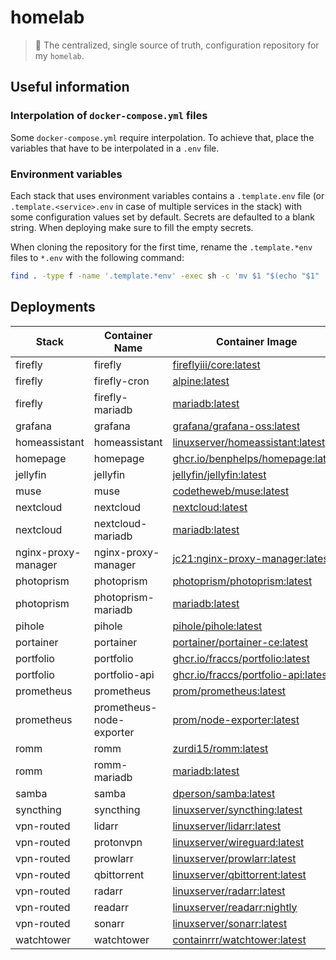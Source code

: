 # homelab

>  🏡 The centralized, single source of truth, configuration repository for my `homelab`.

## Useful information

### Interpolation of `docker-compose.yml` files

Some `docker-compose.yml` require interpolation. To achieve that, place the variables that have to be interpolated in a `.env` file.

### Environment variables

Each stack that uses environment variables contains a `.template.env` file (or `.template.<service>.env` in case of multiple services in the stack) with some configuration values set by default. Secrets are defaulted to a blank string. When deploying make sure to fill the empty secrets.

When cloning the repository for the first time, rename the `.template.*env` files to `*.env` with the following command:

```sh
find . -type f -name '.template.*env' -exec sh -c 'mv $1 "$(echo "$1" | sed 's/\.template//')"' _ "{}" \;
```

## Deployments

| Stack | Container Name | Container Image | Host Port | Internal Port | Network |
| ----- |----------------|-----------------|-----------|---------------| ------- |
| firefly | firefly | [fireflyiii/core:latest](https://hub.docker.com/r/fireflyiii/core) | 10050 | 8080 | 172.16.1.0/24 |
| firefly | firefly-cron | [alpine:latest](https://hub.docker.com/_/alpine) | / | / | 172.16.1.0/24 |
| firefly | firefly-mariadb | [mariadb:latest](https://hub.docker.com/_/mariadb) | / | 3306 | 172.16.1.0/24 |
| grafana | grafana | [grafana/grafana-oss:latest](https://hub.docker.com/r/grafana/grafana-oss) | 10060 | 3000 | 172.16.2.0/24 |
| homeassistant | homeassistant  | [linuxserver/homeassistant:latest](https://hub.docker.com/r/linuxserver/homeassistant) | 10070 | 8123 | 172.16.3.0/24 |
| homepage | homepage | [ghcr.io/benphelps/homepage:latest](https://github.com/benphelps/homepage/pkgs/container/homepage) | 10071 | 3000 | 172.16.4.0/24 |
| jellyfin | jellyfin | [jellyfin/jellyfin:latest](https://hub.docker.com/r/jellyfin/jellyfin) | 10090 | 8096 | 172.16.5.0/24 |
| muse | muse | [codetheweb/muse:latest](https://hub.docker.com/r/codetheweb/muse) | / | / | 172.16.6.0/24 |
| nextcloud | nextcloud | [nextcloud:latest](https://hub.docker.com/_/nextcloud/) | 10130 | 80 | 172.16.7.0/24 |
| nextcloud | nextcloud-mariadb | [mariadb:latest](https://hub.docker.com/_/mariadb) | / | 3306 | 172.16.7.0/24 |
| nginx-proxy-manager | nginx-proxy-manager | [jc21:nginx-proxy-manager:latest](https://hub.docker.com/r/jc21/nginx-proxy-manager) | 10131,10132,10133 | 80,81,443 | 172.16.8.0/24 |
| photoprism | photoprism | [photoprism/photoprism:latest](https://hub.docker.com/r/photoprism/photoprism) | 10157 | 2342 | 172.16.9.0/24 |
| photoprism | photoprism-mariadb | [mariadb:latest](https://hub.docker.com/_/mariadb) | / | 3306 | 172.16.9.0/24 |
| pihole | pihole | [pihole/pihole:latest](https://hub.docker.com/r/pihole/pihole) | 53,10150 | 53,80 | 172.16.10.0/24 |
| portainer | portainer | [portainer/portainer-ce:latest](https://hub.docker.com/r/portainer/portainer-ce) | 10151 | 9443 | 172.16.11.0/24 |
| portfolio | portfolio | [ghcr.io/fraccs/portfolio:latest](https://github.com/Fraccs/portfolio/pkgs/container/portfolio) | 10152 | 80 | 172.16.12.0/24 |
| portfolio | portfolio-api | [ghcr.io/fraccs/portfolio-api:latest](https://github.com/Fraccs/portfolio-api/pkgs/container/portfolio-api) | 10153 | 5174 | 172.16.12.0/24 |
| prometheus | prometheus | [prom/prometheus:latest](https://hub.docker.com/r/prom/prometheus) | 10154 | 9090 | 172.16.13.0/24 |
| prometheus | prometheus-node-exporter | [prom/node-exporter:latest](https://hub.docker.com/r/prom/node-exporter) | / | 9100 | 172.16.13.0/24 |
| romm | romm | [zurdi15/romm:latest](https://hub.docker.com/r/zurdi15/romm) | 10172 | 8080 | 172.16.14.0/24 |
| romm | romm-mariadb | [mariadb:latest](https://hub.docker.com/_/mariadb) | / | 3306 | 172.16.14.0/24 |
| samba | samba | [dperson/samba:latest](https://hub.docker.com/r/dperson/samba) | 139,445 | 139,445 | 172.16.15.0/24 |
| syncthing | syncthing | [linuxserver/syncthing:latest](https://hub.docker.com/r/linuxserver/syncthing) | 10181,10182/udp,10183/tcp,10183/udp | 8384,21027/udp,22000/tcp,22000/udp | 172.16.16.0/24 |
| vpn-routed | lidarr | [linuxserver/lidarr:latest](https://hub.docker.com/r/linuxserver/lidarr) | 10110 | 8686 | 172.16.17.0/24 |
| vpn-routed | protonvpn | [linuxserver/wireguard:latest](https://hub.docker.com/r/linuxserver/wireguard) | / | / | 172.16.17.0/24 |
| vpn-routed | prowlarr | [linuxserver/prowlarr:latest](https://hub.docker.com/r/linuxserver/prowlarr) | 10156 | 9696 | 172.16.17.0/24 |
| vpn-routed | qbittorrent | [linuxserver/qbittorrent:latest](https://hub.docker.com/r/linuxserver/qbittorrent) | 10160,10161/tcp,10161/udp | 10160,6881/tcp,6881/udp | 172.16.17.0/24 |
| vpn-routed | radarr | [linuxserver/radarr:latest](https://hub.docker.com/r/linuxserver/radarr) | 10170 | 7878 | 172.16.17.0/24 |
| vpn-routed | readarr | [linuxserver/readarr:nightly](https://hub.docker.com/r/linuxserver/readarr) | 10171 | 8787 | 172.16.17.0/24 |
| vpn-routed | sonarr | [linuxserver/sonarr:latest](https://hub.docker.com/r/linuxserver/sonarr) | 10180 | 8989 | 172.16.17.0/24 |
| watchtower | watchtower | [containrrr/watchtower:latest](https://hub.docker.com/r/containrrr/watchtower/tags) | 10220 | 8080 | 172.16.18.0/24 |
